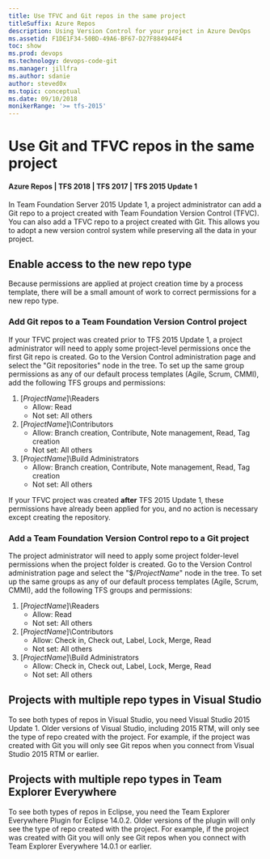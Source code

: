 ```yaml
---
title: Use TFVC and Git repos in the same project
titleSuffix: Azure Repos
description: Using Version Control for your project in Azure DevOps
ms.assetid: F1DE1F34-50BD-49A6-BF67-D27F884944F4
toc: show
ms.prod: devops
ms.technology: devops-code-git 
ms.manager: jillfra
ms.author: sdanie
author: steved0x
ms.topic: conceptual
ms.date: 09/10/2018 
monikerRange: '>= tfs-2015'
---
```



#  Use Git and TFVC repos in the same project
#### Azure Repos | TFS 2018 | TFS 2017 | TFS 2015 Update 1

In Team Foundation Server 2015 Update 1, a project administrator can add a Git repo to a project created with Team Foundation Version Control (TFVC). You can also add a TFVC repo to a project created with Git. This allows you to adopt a new version control system while preserving all the data in your project. 

## Enable access to the new repo type

Because permissions are applied at project creation time by a process template, there will be a small amount of work to correct permissions for a new repo type.

### Add Git repos to a Team Foundation Version Control project

If your TFVC project was created prior to TFS 2015 Update 1, a project administrator will need to apply some project-level permissions once the first Git repo is created. Go to the Version Control administration page and select the "Git repositories" node in the tree. To set up the same group permissions as any of our default process templates (Agile, Scrum, CMMI), add the following TFS groups and permissions:

1. [_ProjectName_]\Readers
	- Allow: Read
	- Not set: All others
2. [_ProjectName_]\Contributors
	- Allow: Branch creation, Contribute, Note management, Read, Tag creation
	- Not set: All others
3. [_ProjectName_]\Build Administrators
	- Allow: Branch creation, Contribute, Note management, Read, Tag creation
	- Not set: All others

If your TFVC project was created **after** TFS 2015 Update 1, these permissions have already been applied for you, and no action is necessary except creating the repository.

### Add a Team Foundation Version Control repo to a Git project

The project administrator will need to apply some project folder-level permissions when the project folder is created. Go to the Version Control administration page and select the "$/_ProjectName_" node in the tree. To set up the same groups as any of our default process templates (Agile, Scrum, CMMI), add the following TFS groups and permissions:

1. [_ProjectName_]\Readers
	- Allow: Read
	- Not set: All others
2. [_ProjectName_]\Contributors
	- Allow: Check in, Check out, Label, Lock, Merge, Read
	- Not set: All others
3. [_ProjectName_]\Build Administrators
	- Allow: Check in, Check out, Label, Lock, Merge, Read
	- Not set: All others

## Projects with multiple repo types in Visual Studio

To see both types of repos in Visual Studio, you need Visual Studio 2015 Update 1. Older versions of Visual Studio, including 2015 RTM, will only see the type of repo created with the project. For example, if the project was created with Git you will only see Git repos when you connect from Visual Studio 2015 RTM or earlier.

## Projects with multiple repo types in Team Explorer Everywhere

To see both types of repos in Eclipse, you need the Team Explorer Everywhere Plugin for Eclipse 14.0.2. Older versions of the plugin will only see the type of repo created with the project. For example, if the project was created with Git you will only see Git repos when you connect with Team Explorer Everywhere 14.0.1 or earlier.
